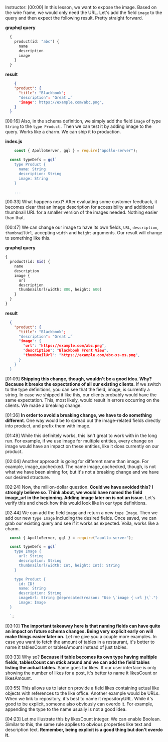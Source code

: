 Instructor: [00:00] In this lesson, we want to expose the image. Based on the wire frame, we would only need the URL. Let's add the field `image` to the query and then expect the following result. Pretty straight forward.

**graphql query**
``` graphql 
  {
    product(id: "abc") {
      name
      description
      image
    }
  }
```
**result**
```json 
    {
    "product": {
      "title": "Blackbook";
      "description": "Great …”
      "image": https://example.com/abc.png",
    }
  }
```

[00:16] Also, in the schema definition, we simply add the field `image` of type `String` to the `type Product.` Then we can test it by adding image to the query. Works like a charm. We can ship it to production.

**index.js** 

```js 
    const { ApolloServer, gql } = require("apollo-server");

  const typeDefs = gql`
    type Product {
      name: String
      description: String
      image: String
    }

    ...
```

[00:33] What happens next? After evaluating some customer feedback, it becomes clear that an image description for accessibility and additional thumbnail URL for a smaller version of the images needed. Nothing easier than that.

[00:47] We can change our image to have its own fields, `URL`, `description`, `thumbnailUrl`, accepting `width` and `height` arguments. Our result will change to something like this.

**graphql query**
```graphql 
{
  product(id: $id) {
    name
    description
    image {
      url
      description
      thumbnailUrl(width: 800, height: 600)
    }
  }
}
```
**result**
```json 
  {
    "product": {
      "title": "Blackbook";
      "description": "Great …”
      "image": {
        "url": "https://example.com/abc.png",
        "description": "Blackbook Front View",
        "thumbnailUrl": "https://example.com/abc-xs-xs.png",
      }
    }
  }
```

[01:09] **Shipping this change, though, wouldn't be a good idea. Why? Because it breaks the expectations of all our existing clients.** If we switch to the type definitions, you can see that the field, image, is currently a string. In case we shipped it like this, our clients probably would have the same expectation. This, most likely, would result in errors occurring on the clients. We made a breaking change.

[01:36] **In order to avoid a breaking change, we have to do something different**. One way would be to spread out the image-related fields directly into product, and prefix them with image.

[01:49] While this definitely works, this isn't great to work with in the long run. For example, if we use image for multiple entities, every change on image would have an impact on these entities, like it does currently on our product.

[02:04] Another approach is going for different name than image. For example, image_opchecked. The name image_opchecked, though, is not what we have been aiming for, but it's not a breaking change and we have our desired structure.

[02:24] Now, the million-dollar question. **Could we have avoided this? I strongly believe so**. **Think about, we would have named the field image_url in the beginning. Adding image later on is not an issue.** Let's verify this and check how this would look like in our type definitions.

[02:44] We can add the field `image` and return a new `type Image`. Then we add our new `type Image` including the desired fields. Once saved, we can grab our existing query and see if it works as expected. Voila, works like a charm.

```js 
  const { ApolloServer, gql } = require("apollo-server");

  const typeDefs = gql`
    type Image {
      url: String
      description: String
      thumbnailUrl(width: Int, height: Int): String
    }

    type Product {
      id: ID!
      name: String
      description: String
      imageUrl: String @deprecated(reason: "Use \`image { url }\`.")
      image: Image
  }

  `; 
```

[03:10] **The important takeaway here is that naming fields can have quite an impact on future schema changes. Being very explicit early on will make things easier later on.** Let me give you a couple more examples. In case you want to fetch the amount of tables in a restaurant, it's better to name it tablesCount or tablesAmount instead of just tables.

[03:33] Why so? **Because if table becomes its own type having multiple fields, tablesCount can stick around and we can add the field tables listing the actual tables.** Same goes for likes. If our user interface is only showing the number of likes for a post, it's better to name it likesCount or likesAmount.

[03:55] This allows us to later on provide a field likes containing actual like objects with references to the like office. Another example would be URLs. When we link to repository, it's best to name it repositoryURL. While it's good to be explicit, someone also obviously can overdo it. For example, appending the type to the name usually is not a good idea.

[04:23] Let me illustrate this by likesCount integer. We can enable Boolean. Similar to this, the same rule applies to obvious properties like text and description text. **Remember, being explicit is a good thing but don't overdo it.**
